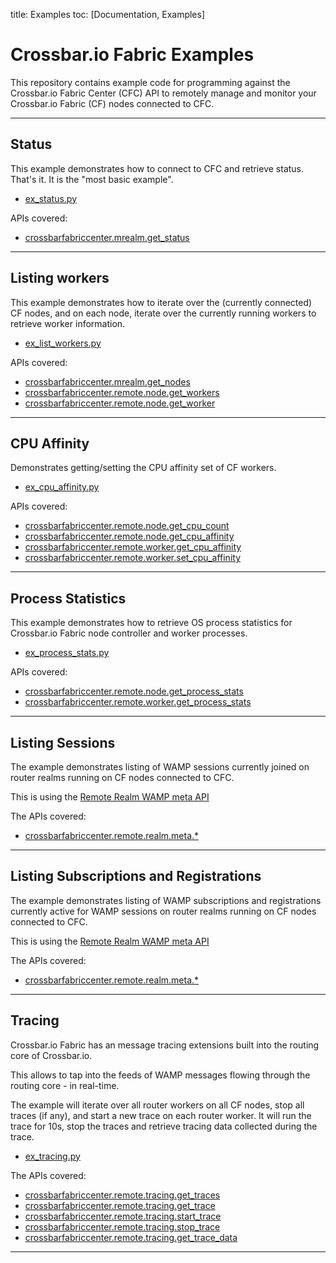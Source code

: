 title: Examples
toc: [Documentation, Examples]

# Crossbar.io Fabric Examples

This repository contains example code for programming against the Crossbar.io Fabric Center (CFC) API to remotely manage and monitor your Crossbar.io Fabric (CF) nodes connected to CFC.

---


## Status

This example demonstrates how  to connect to CFC and retrieve status. That's it. It is the "most basic example".

* [ex_status.py](../examples/ex_status.py)

APIs covered:

* [crossbarfabriccenter.mrealm.get_status](Management-API.md#crossbarfabriccentermrealmget_status)

---


## Listing workers

This example demonstrates how to iterate over the (currently connected) CF nodes, and on each node, iterate over the currently running workers to retrieve worker information.

* [ex_list_workers.py](../examples/ex_list_workers.py)

APIs covered:

* [crossbarfabriccenter.mrealm.get_nodes](Management-API.md#crossbarfabriccentermrealmget_nodes)
* [crossbarfabriccenter.remote.node.get_workers](Management-API.md#crossbarfabriccenterremotenodeget_workers)
* [crossbarfabriccenter.remote.node.get_worker](Management-API.md#crossbarfabriccenterremotenodeget_worker)

---


## CPU Affinity

Demonstrates getting/setting the CPU affinity set of CF workers.

* [ex_cpu_affinity.py](../examples/ex_cpu_affinity.py)

APIs covered:

* [crossbarfabriccenter.remote.node.get_cpu_count](Management-API.md#crossbarfabriccenterremotenodeget_cpu_count)
* [crossbarfabriccenter.remote.node.get_cpu_affinity](Management-API.md#crossbarfabriccenterremotenodeget_cpu_affinity)
* [crossbarfabriccenter.remote.worker.get_cpu_affinity](Management-API.md#crossbarfabriccenterremoteworkerget_cpu_affinity)
* [crossbarfabriccenter.remote.worker.set_cpu_affinity](Management-API.md#crossbarfabriccenterremoteworkerset_cpu_affinity)

---


## Process Statistics

This example demonstrates how to retrieve OS process statistics for Crossbar.io Fabric node controller and worker processes.

* [ex_process_stats.py](../examples/ex_process_stats.py)

APIs covered:

* [crossbarfabriccenter.remote.node.get_process_stats](Management-API.md#crossbarfabriccenterremotenodeget_process_stats)
* [crossbarfabriccenter.remote.worker.get_process_stats](Management-API.md#crossbarfabriccenterremoteworkerget_process_stats)

---


## Listing Sessions

The example demonstrates listing of WAMP sessions currently joined on router realms running on CF nodes connected to CFC.

This is using the [Remote Realm WAMP meta API](Management-API.md#remote-realm-wamp-meta-api)

The APIs covered:

* [crossbarfabriccenter.remote.realm.meta.*](Management-API.md#crossbarfabriccenterremoterealmmeta)

---


## Listing Subscriptions and Registrations

The example demonstrates listing of WAMP subscriptions and registrations currently active for WAMP sessions on router realms running on CF nodes connected to CFC.

This is using the [Remote Realm WAMP meta API](Management-API.md#remote-realm-wamp-meta-api)

The APIs covered:

* [crossbarfabriccenter.remote.realm.meta.*](Management-API.md#crossbarfabriccenterremoterealmmeta)

---


## Tracing

Crossbar.io Fabric has an message tracing extensions built into the routing core of Crossbar.io.

This allows to tap into the feeds of WAMP messages flowing through the routing core - in real-time.

The example will iterate over all router workers on all CF nodes, stop all traces (if any), and start a new trace on each router worker. It will run the trace for 10s, stop the traces and retrieve tracing data collected during the trace.

* [ex_tracing.py](../examples/ex_tracing.py)

The APIs covered:

* [crossbarfabriccenter.remote.tracing.get_traces](Management-API.md#crossbarfabriccenterremotetracingget_traces)
* [crossbarfabriccenter.remote.tracing.get_trace](Management-API.md#crossbarfabriccenterremotetracingget_trace)
* [crossbarfabriccenter.remote.tracing.start_trace](Management-API.md#crossbarfabriccenterremotetracingstart_trace)
* [crossbarfabriccenter.remote.tracing.stop_trace](Management-API.md#crossbarfabriccenterremotetracingstop_trace)
* [crossbarfabriccenter.remote.tracing.get_trace_data](Management-API.md#crossbarfabriccenterremotetracingget_trace_data)

---
